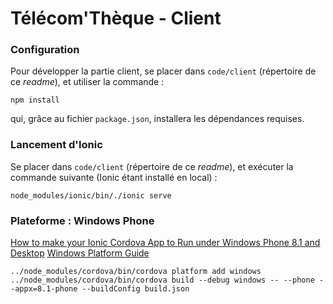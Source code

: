 Télécom'Thèque - Client
=======================

### Configuration

Pour développer la partie client, se placer dans `code/client` (répertoire de ce *readme*), et utiliser la commande :

```
npm install
```

qui, grâce au fichier `package.json`, installera les dépendances requises.

### Lancement d'Ionic

Se placer dans `code/client` (répertoire de ce *readme*), et exécuter la commande suivante (Ionic étant installé en local) :

```
node_modules/ionic/bin/./ionic serve
```

### Plateforme : Windows Phone

[How to make your Ionic Cordova App to Run under Windows Phone 8.1 and Desktop](http://www.badpenguin.org/how-to-make-your-ionic-cordova-app-to-run-under-windows-phone-8-1-and-desktop)
[Windows Platform Guide](https://cordova.apache.org/docs/en/latest/guide/platforms/win8/index.html)

```
../node_modules/cordova/bin/cordova platform add windows
../node_modules/cordova/bin/cordova build --debug windows -- --phone --appx=8.1-phone --buildConfig build.json
```
